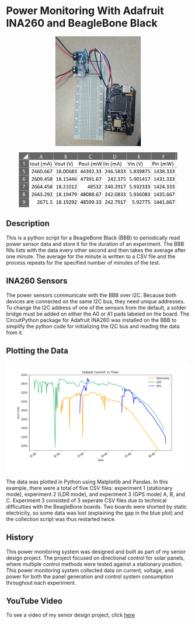 # Power Monitoring With Adafruit INA260 and BeagleBone Black
<p align="center">
<img src="/images/BBB.JPG" height=300> 
</p>
<p align="center">
<img src="/images/data.PNG" height=150> 
</p>

## Description
This is a python script for a BeagleBone Black (BBB) to periodically read power sensor data and store it for the duration of an experiment. The BBB fills lists with the data every other second and then takes the average after one minute. The average for the minute is written to a CSV file and the process repeats for the specified number of minutes of the test.

## INA260 Sensors
The power sensors communicate with the BBB over I2C. Because both devices are connected on the same I2C bus, they need unique addresses. To change the I2C address of one of the sensors from the default, a solder bridge must be added on either the A0 or A1 pads labeled on the board. The CircuitPython package for Adafruit INA260 was installed on the BBB to simplify the python code for initializing the I2C bus and reading the data from it.

## Plotting the Data
<p align="center">
<img src="/images/Iout.png"> 
</p>
The data was plotted in Python using Matplotlib and Pandas. In this example, there were a total of five CSV files: experiment 1 (stationary mode), experiment 2 (LDR mode), and experiment 3 (GPS mode) A, B, and C. Experiment 3 consisted of 3 seperate CSV files due to technical difficulties with the BeagleBone boards. Two boards were shorted by static electricity, so some data was lost (explaining the gap in the blue plot) and the collection script was thus restarted twice. 

## History
This power monitoring system was designed and built as part of my senior design project. The project focused on directional control for solar panels, where multiple control methods were tested against a stationary position. This power monitoring system collected data on current, voltage, and power for both the panel generation and control system consumption throughout each experiment. 

## YouTube Video
To see a video of my senior design project, click [here](https://youtu.be/9AI5urBoQ6E)
